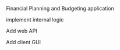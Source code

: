 Financial Planning and Budgeting application


<TODO> implement internal logic

<TODO> Add web API

<TODO> Add client GUI

